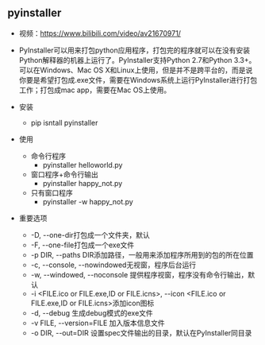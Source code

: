 ## pyinstaller

- 视频：https://www.bilibili.com/video/av21670971/

- PyInstaller可以用来打包python应用程序，打包完的程序就可以在没有安装Python解释器的机器上运行了。PyInstaller支持Python 2.7和Python 3.3+。可以在Windows、Mac OS X和Linux上使用，但是并不是跨平台的，而是说你要是希望打包成.exe文件，需要在Windows系统上运行PyInstaller进行打包工作；打包成mac app，需要在Mac OS上使用。

- 安装
    - pip isntall pyinstaller
    
- 使用
    - 命令行程序
        - pyinstaller helloworld.py
    - 窗口程序+命令行输出
        - pyinstaller happy_not.py
    - 只有窗口程序
        - pyinstaller -w happy_not.py
    
- 重要选项    
    - -D, --one-dir打包成一个文件夹，默认
    - -F, --one-file打包成一个exe文件
    - -p DIR, --paths DIR添加路径，一般用来添加程序所用到的包的所在位置
    - -c, --console, --nowindowed无视窗，程序后台运行
    - -w, --windowed, --noconsole 提供程序视窗，程序没有命令行输出，默认
    - -i <FILE.ico or FILE.exe,ID or FILE.icns>, --icon <FILE.ico or FILE.exe,ID or FILE.icns>添加icon图标
    - -d, --debug 生成debug模式的exe文件
    - -v FILE, --version=FILE 加入版本信息文件
    - -o DIR, --out=DIR 设置spec文件输出的目录，默认在PyInstaller同目录